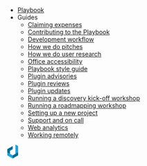 <!-- _navbar.md -->

- [Playbook](/)
- Guides
  - [Claiming expenses](guides/claiming-expenses.md)
  - [Contributing to the Playbook](contributing.md)
  - [Development workflow](guides/development-workflow.md)
  - [How we do pitches](guides/how-we-do-pitches.md)
  - [How we do user research](guides/how-we-do-user-research.md)
  - [Office accessibility](guides/office-accessibility.md)
  - [Playbook style guide](guides/style-guide.md)
  - [Plugin advisories](guides/plugin-advisories.md)
  - [Plugin reviews](guides/plugin-reviews.md)
  - [Plugin updates](guides/plugin-updates.md)
  - [Running a discovery kick-off workshop](guides/running-a-discovery-kick-off-workshop.md)
  - [Running a roadmapping workshop](guides/running-a-roadmapping-workshop.md)
  - [Setting up a new project](guides/delivery/setting-up-a-new-project.md)
  - [Support and on call](guides/support-and-on-call.md)
  - [Web analytics](guides/web-analytics.md)
  - [Working remotely](guides/working-remotely.md)

<div class="logo">
  <img src="build/assets/img/dxw-marker.svg" height="32px">
</div>

